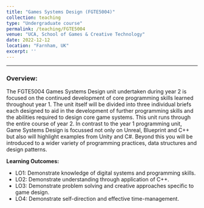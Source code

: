 ```yaml
---
title: "Games Systems Design (FGTE5004)"
collection: teaching
type: "Undergraduate course"
permalink: /teaching/FGTE5004
venue: "UCA, School of Games & Creative Technology"
date: 2022-12-12
location: "Farnham, UK"
excerpt: ''
---
```



---
### Overview:
The FGTE5004 Games Systems Design unit undertaken during year 2 is focused on the
continued development of core programming skills learned throughout year 1.
The unit itself will be divided into three individual briefs each designed to aid in the
development of further programming skills and the abilities required to design core game
systems. This unit runs through the entire course of year 2.
In contrast to the year 1 programming unit, Game Systems Design is focussed not only on
Unreal, Blueprint and C++ but also will highlight examples from Unity and C#.
Beyond this you will be introduced to a wider variety of programming practices, data
structures and design patterns.

**Learning Outcomes:**
<ul>
 <li>LO1: Demonstrate knowledge of digital systems and programming skills.</li>
 <li>LO2: Demonstrate understanding through application of C++.</li>
 <li>LO3: Demonstrate problem solving and creative approaches specific to game design.</li>
 <li>LO4: Demonstrate self-direction and effective time-management.</li>

 </ul>

